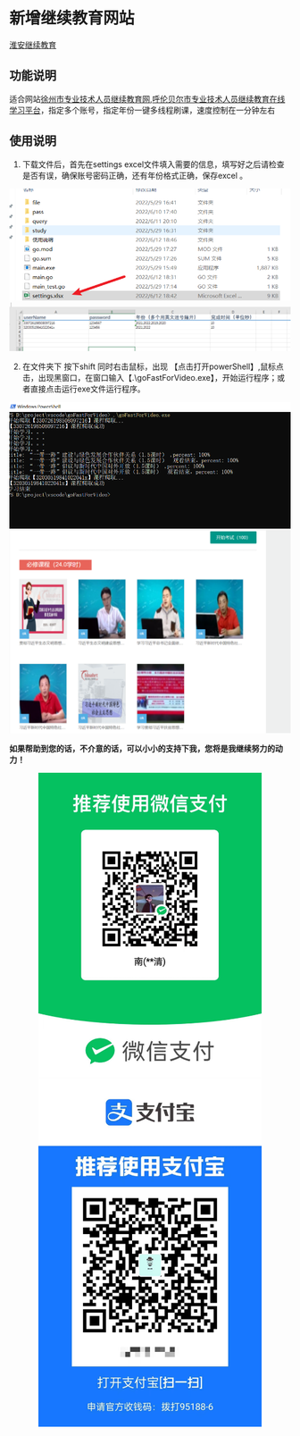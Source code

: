 # 新增继续教育网站
[淮安继续教育](https://github.com/a1667834841/ed)

## 功能说明
适合网站[徐州市专业技术人员继续教育网](http://plat.xzjxjy.com/),[呼伦贝尔市专业技术人员继续教育在线学习平台](http://hlbe.chinahrt.cn/area.asp)，指定多个账号，指定年份一键多线程刷课，速度控制在一分钟左右

## 使用说明
1. 下载文件后，首先在settings excel文件填入需要的信息，填写好之后请检查是否有误，确保账号密码正确，还有年份格式正确，保存excel 。
   
 ![20220613125221](./img/1.png)
 ![20220613125232](./img/2.png)


2. 在文件夹下 按下shift 同时右击鼠标，出现 【点击打开powerShell】,鼠标点击，出现黑窗口，在窗口输入【.\goFastForVideo.exe】，开始运行程序；或者直接点击运行exe文件运行程序。
   
 ![20220613125249](./img/3.png)
 ![20220613125804](./img/4.png)

**如果帮助到您的话，不介意的话，可以小小的支持下我，您将是我继续努力的动力！**
<center class="half">
<img src="./img/4.jpg" width="400px">
<img src="./img/5.jpg" width="400px">
</center>



